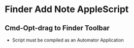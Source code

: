 # Finder Add Note AppleScript

## Cmd-Opt-drag to Finder Toolbar
- Script must be compiled as an Automator Application
